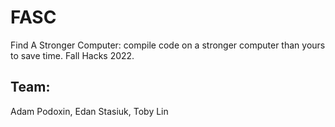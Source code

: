 # FASC
Find A Stronger Computer: compile code on a stronger computer than yours to save time. Fall Hacks 2022.

## Team:
Adam Podoxin, Edan Stasiuk, Toby Lin
